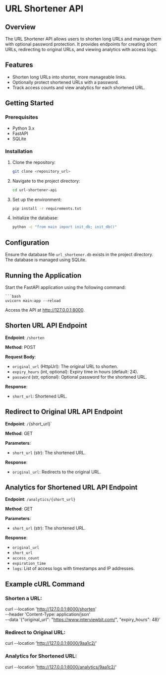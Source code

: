# URL Shortener API

## Overview
The URL Shortener API allows users to shorten long URLs and manage them with optional password protection. It provides endpoints for creating short URLs, redirecting to original URLs, and viewing analytics with access logs.

## Features
- Shorten long URLs into shorter, more manageable links.
- Optionally protect shortened URLs with a password.
- Track access counts and view analytics for each shortened URL.

## Getting Started

### Prerequisites
- Python 3.x
- FastAPI
- SQLite

### Installation

1. Clone the repository:
   ```bash
   git clone <repository_url>
2. Navigate to the project directory:
     ```bash
   cd url-shortener-api
3. Set up the environment:
     ```bash
   pip install -r requirements.txt
4. Initialize the database:
     ```bash
   python -c "from main import init_db; init_db()"
     
## Configuration
Ensure the database file `url_shortener.db` exists in the project directory. The database is managed using SQLite.

## Running the Application
Start the FastAPI application using the following command:

    ```bash
    uvicorn main:app --reload 
    
Access the API at http://127.0.0.1:8000.


## Shorten URL API Endpoint

**Endpoint**: `/shorten`

**Method**: POST

**Request Body**:

- `original_url` (HttpUrl): The original URL to shorten.
- `expiry_hours` (int, optional): Expiry time in hours (default: 24).
- `password` (str, optional): Optional password for the shortened URL.

**Response**:

- `short_url`: Shortened URL.

## Redirect to Original URL API Endpoint

**Endpoint**: `/`{short_url}`

**Method**: GET

**Parameters**:

- `short_url` (str): The shortened URL.

**Response**:

- `original_url`: Redirects to the original URL.

## Analytics for Shortened URL API Endpoint

**Endpoint**: `/analytics/{short_url}`

**Method**: GET

**Parameters**:

- `short_url` (str): The shortened URL.

**Response**:

- `original_url`
- `short_url`
- `access_count`
- `expiration_time`
- `logs`: List of access logs with timestamps and IP addresses.


## Example cURL Command

### Shorten a URL:
curl --location 'http://127.0.0.1:8000/shorten' \
--header 'Content-Type: application/json' \
--data '{"original_url": "https://www.interviewbit.com/", "expiry_hours": 48}'

### Redirect to Original URL:
curl --location 'http://127.0.0.1:8000/9aa1c2/'

### Analytics for Shortened URL:
curl --location 'http://127.0.0.1:8000/analytics/9aa1c2/'












    
    


